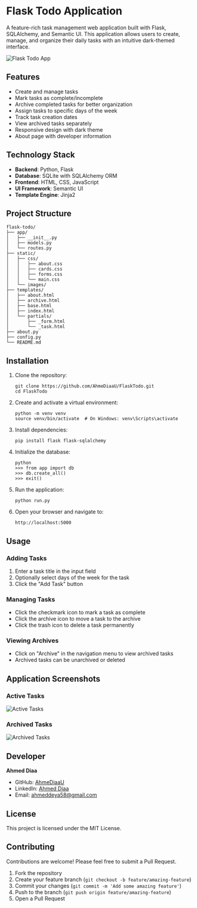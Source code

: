 # Flask Todo Application

A feature-rich task management web application built with Flask, SQLAlchemy, and Semantic UI. This application allows users to create, manage, and organize their daily tasks with an intuitive dark-themed interface.

![Flask Todo App]((https://www.shutterstock.com/image-vector/simple-contract-document-icons-line-260nw-1520706605.jpg))

## Features

- Create and manage tasks
- Mark tasks as complete/incomplete
- Archive completed tasks for better organization
- Assign tasks to specific days of the week
- Track task creation dates
- View archived tasks separately
- Responsive design with dark theme
- About page with developer information

## Technology Stack

- **Backend**: Python, Flask
- **Database**: SQLite with SQLAlchemy ORM
- **Frontend**: HTML, CSS, JavaScript
- **UI Framework**: Semantic UI
- **Template Engine**: Jinja2

## Project Structure

```
flask-todo/
├── app/
│   ├── __init__.py
│   ├── models.py
│   └── routes.py
├── static/
│   ├── css/
│   │   ├── about.css
│   │   ├── cards.css
│   │   ├── forms.css
│   │   └── main.css
│   └── images/
├── templates/
│   ├── about.html
│   ├── archive.html
│   ├── base.html
│   ├── index.html
│   └── partials/
│       ├── _form.html
│       └── _task.html
├── about.py
├── config.py
└── README.md
```

## Installation

1. Clone the repository:
   ```
   git clone https://github.com/AhmeDiaaU/FlaskTodo.git
   cd FlaskTodo
   ```

2. Create and activate a virtual environment:
   ```
   python -m venv venv
   source venv/bin/activate  # On Windows: venv\Scripts\activate
   ```

3. Install dependencies:
   ```
   pip install flask flask-sqlalchemy
   ```

4. Initialize the database:
   ```
   python
   >>> from app import db
   >>> db.create_all()
   >>> exit()
   ```

5. Run the application:
   ```
   python run.py
   ```

6. Open your browser and navigate to:
   ```
   http://localhost:5000
   ```

## Usage

### Adding Tasks
1. Enter a task title in the input field
2. Optionally select days of the week for the task
3. Click the "Add Task" button

### Managing Tasks
- Click the checkmark icon to mark a task as complete
- Click the archive icon to move a task to the archive
- Click the trash icon to delete a task permanently

### Viewing Archives
- Click on "Archive" in the navigation menu to view archived tasks
- Archived tasks can be unarchived or deleted

## Application Screenshots

### Active Tasks
![Active Tasks](https://github.com/AhmeDiaaU/FlaskTodo/raw/main/static/images/active-tasks.png)

### Archived Tasks
![Archived Tasks](https://github.com/AhmeDiaaU/FlaskTodo/raw/main/static/images/archived-tasks.png)

## Developer

**Ahmed Diaa**
- GitHub: [AhmeDiaaU](https://github.com/AhmeDiaaU)
- LinkedIn: [Ahmed Diaa](https://www.linkedin.com/in/ahmed-diaa-76669b2b8/)
- Email: ahmeddeya58@gmail.com

## License

This project is licensed under the MIT License.

## Contributing

Contributions are welcome! Please feel free to submit a Pull Request.

1. Fork the repository
2. Create your feature branch (`git checkout -b feature/amazing-feature`)
3. Commit your changes (`git commit -m 'Add some amazing feature'`)
4. Push to the branch (`git push origin feature/amazing-feature`)
5. Open a Pull Request
